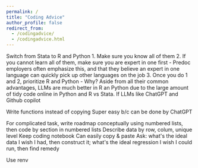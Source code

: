 ```yaml
---
permalink: /
title: "Coding Advice"
author_profile: false
redirect_from: 
  - /codingadvice/
  - /codingadvice.html
---
```


Switch from Stata to R and Python
    1. Make sure you know all of them
    2. If you cannot learn all of them, make sure you are expert in one first
       - Predoc employers often emphasize this, and that they believe an expert in one language can quickly pick up other languages on the job
    3. Once you do 1 and 2, prioritize R and Python
       - Why? Aside from all their common advantages, LLMs are much better in R an Python due to the large amount of tidy code online in Python and R vs Stata. If LLMs like ChatGPT and Github copilot 

Write functions instead of copying
	Super easy b/c can be done by ChatGPT

For complicated task, write roadmap conceptually using numbered lists, then code by section in numbered lists
Describe data by row, colum, unique level
Keep coding notebook
	Can easily copy & paste 
Ask: what's the ideal data I wish I had, then construct it; what's the ideal regression I wish I could run, then find remedy 


Use renv
